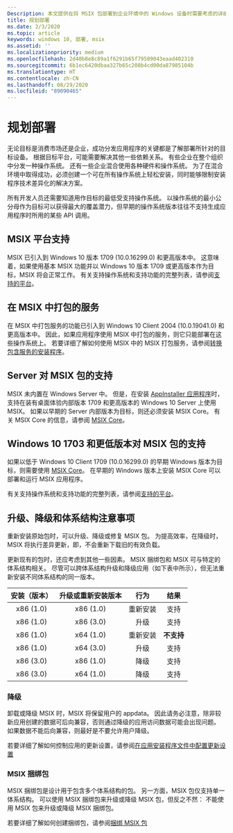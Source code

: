 ```yaml
---
Description: 本文提供在将 MSIX 包部署到企业环境中的 Windows 设备时需要考虑的详细信息。  本文的目标读者是企业和 IT 专业人员。
title: 规划部署
ms.date: 2/3/2020
ms.topic: article
keywords: windows 10, 部署, msix
ms.assetid: ''
ms.localizationpriority: medium
ms.openlocfilehash: 2d40b8e8c89a1f6291b65f79589043eaad402310
ms.sourcegitcommit: 6b1ec6420dbaa327b65c208b4cd00da87985104b
ms.translationtype: HT
ms.contentlocale: zh-CN
ms.lasthandoff: 08/29/2020
ms.locfileid: "89090465"
---
```

# <a name="plan-for-your-deployment"></a>规划部署

无论目标是消费市场还是企业，成功分发应用程序的关键都是了解部署所针对的目标设备。 根据目标平台，可能需要解决其他一些依赖关系。 有些企业在整个组织中分发一种操作系统。 还有一些企业混合使用各种硬件和操作系统。 为了在混合环境中取得成功，必须创建一个可在所有操作系统上轻松安装，同时能够限制安装程序技术差异化的解决方案。 

所有开发人员还需要知道用作目标的最低受支持操作系统。  以操作系统的最小公分母作为目标可以获得最大的覆盖潜力，但早期的操作系统版本往往不支持生成应用程序时所用的某些 API 调用。

## <a name="msix-platform-support"></a>MSIX 平台支持
MSIX 已引入到 Windows 10 版本 1709 (10.0.16299.0) 和更高版本中。  这意味着，如果使用基本 MSIX 功能并以 Windows 10 版本 1709 或更高版本作为目标，MSIX 将会正常工作。  有关支持操作系统和支持功能的完整列表，请参阅[支持的平台](../supported-platforms.md)。

## <a name="services-packaged-in-msix"></a>在 MSIX 中打包的服务
在 MSIX 中打包服务的功能已引入到 Windows 10 Client 2004 (10.0.19041.0) 和更高版本中。 因此，如果应用程序使用 MSIX 中打包的服务，则它只能部署在这些操作系统上。 若要详细了解如何使用 MSIX 中的 MSIX 打包服务，请参阅[转换包含服务的安装程序](../packaging-tool/convert-an-installer-with-services.md)。

## <a name="server-support-for-msix-packages"></a>Server 对 MSIX 包的支持
MSIX 未内置在 Windows Server 中。  但是，在安装 [AppInstaller 应用程序](https://www.microsoft.com/p/app-installer/9nblggh4nns1)时，支持在装有桌面体验内部版本 1709 和更高版本的 Windows 10 Server 上使用 MSIX。  如果以早期的 Server 内部版本为目标，则还必须安装 MSIX Core。  有关 MSIX Core 的信息，请参阅 [MSIX Core](../msix-core/msixcore.md)。

## <a name="windows-10-1703-and-earlier-support-for-msix-packages"></a>Windows 10 1703 和更低版本对 MSIX 包的支持
如果以低于 Windows 10 Client 1709 (10.0.16299.0) 的早期 Windows 版本为目标，则需要使用 [MSIX Core](../msix-core/msixcore.md)。 在早期的 Windows 版本上安装 MSIX Core 可以部署和运行 MSIX 应用程序。 

有关支持操作系统和支持功能的完整列表，请参阅[支持的平台](../supported-platforms.md)。 

## <a name="upgrade-downgrade-and-architecture-considerations"></a>升级、降级和体系结构注意事项
重新安装原始包时，可以升级、降级或修复 MSIX 包。  为提高效率，在降级时，MSIX 将执行差异更新，即，不会重新下载旧的有效负载。

更新现有的包时，还应考虑到其他一些因素。  MSIX 捆绑包和 MSIX 可与特定的体系结构相关。  尽管可以跨体系结构升级和降级应用（如下表中所示），但无法重新安装不同体系结构的同一版本。  

|安装（版本） |  升级或重新安装版本  | 行为 |    结果|
| :---------------: | :-----------------------: | :----------------------:|    :----------------------:|  
| x86 (1.0)   |      x86 (1.0)              | 重新安装 | 支持
| x86 (1.0)   |      x86 (3.0)              | 升级 | 支持
| x86 (1.0)  |      x64 (1.0)              |  重新安装 |<b>不支持</b>
| x86 (1.0)  |      x64 (3.0)              |  升级 | 支持
| x86 (3.0)   |      x86 (1.0)              | 降级 | 支持
| x86 (3.0)  |      x64 (1.0)              |  降级 | 支持

### <a name="downgrade"></a>降级
卸载或降级 MSIX 时，MSIX 将保留用户的 appdata。  因此请务必注意，除非较新应用创建的数据可后向兼容，否则通过降级的应用访问数据可能会出现问题。  如果数据不能后向兼容，则最好是不要允许用户降级。

若要详细了解如何控制应用的更新设置，请参阅[在应用安装程序文件中配置更新设置](../packaging-tool/convert-an-installer-with-services.md)

### <a name="msix-bundles"></a>MSIX 捆绑包
MSIX 捆绑包是设计用于包含多个体系结构的包。  另一方面，MSIX 包仅支持单一体系结构。  可以使用 MSIX 捆绑包来升级或降级 MSIX 包，但反之不然：  不能使用 MSIX 包来升级或降级 MSIX 捆绑包。 

若要详细了解如何创建捆绑包，请参阅[捆绑 MSIX 包](../packaging-tool/bundle-msix-packages.md)